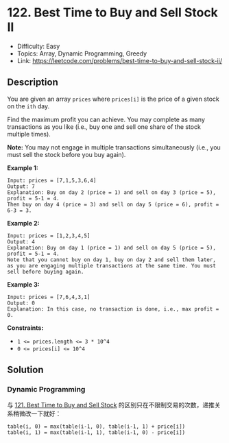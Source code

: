 # 122. Best Time to Buy and Sell Stock II

- Difficulty: Easy
- Topics: Array, Dynamic Programming, Greedy
- Link: https://leetcode.com/problems/best-time-to-buy-and-sell-stock-ii/

## Description

You are given an array `prices` where `prices[i]` is the price of a given stock on the `ith` day.

Find the maximum profit you can achieve. You may complete as many transactions as you like (i.e., buy one and sell one share of the stock multiple times).

**Note:** You may not engage in multiple transactions simultaneously (i.e., you must sell the stock before you buy again).

**Example 1:**

```
Input: prices = [7,1,5,3,6,4]
Output: 7
Explanation: Buy on day 2 (price = 1) and sell on day 3 (price = 5), profit = 5-1 = 4.
Then buy on day 4 (price = 3) and sell on day 5 (price = 6), profit = 6-3 = 3.
```

**Example 2:**

```
Input: prices = [1,2,3,4,5]
Output: 4
Explanation: Buy on day 1 (price = 1) and sell on day 5 (price = 5), profit = 5-1 = 4.
Note that you cannot buy on day 1, buy on day 2 and sell them later, as you are engaging multiple transactions at the same time. You must sell before buying again.
```

**Example 3:**

```
Input: prices = [7,6,4,3,1]
Output: 0
Explanation: In this case, no transaction is done, i.e., max profit = 0.
```

**Constraints:**

- `1 <= prices.length <= 3 * 10^4`
- `0 <= prices[i] <= 10^4`

## Solution

### Dynamic Programming

与 [121. Best Time to Buy and Sell Stock](121.%20Best%20Time%20to%20Buy%20and%20Sell%20Stock.md) 的区别只在不限制交易的次数，递推关系稍微改一下就好：

```shell
table(i, 0) = max(table(i-1, 0), table(i-1, 1) + price[i])
table(i, 1) = max(table(i-1, 1), table(i-1, 0) - price[i])
```
